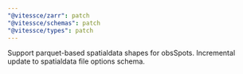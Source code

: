 ```yaml
---
"@vitessce/zarr": patch
"@vitessce/schemas": patch
"@vitessce/types": patch
---
```


Support parquet-based spatialdata shapes for obsSpots. Incremental update to spatialdata file options schema.
